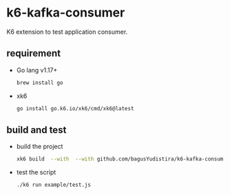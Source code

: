 # k6-kafka-consumer

K6 extension to test application consumer.

## requirement

- Go lang v1.17+
  ```bash
  brew install go
  ```
- xk6
  ```bash
  go install go.k6.io/xk6/cmd/xk6@latest
  ```

## build and test

- build the project
  ```bash
  xk6 build  --with  --with github.com/bagusYudistira/k6-kafka-consumer=.
  ```
- test the script
  ```bash
  ./k6 run example/test.js
  ```
